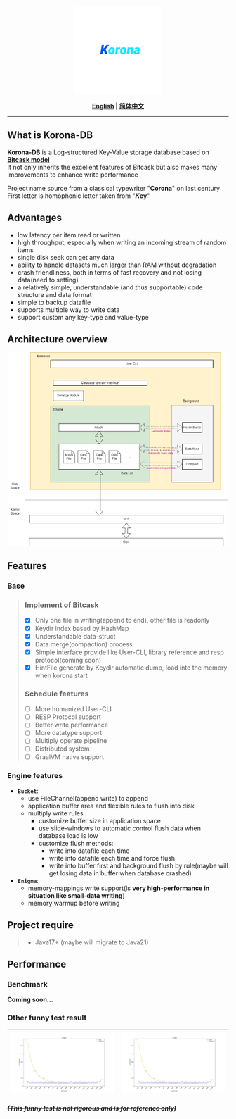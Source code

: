 <div align="center">
   <img width="200" src="logo.png" alt="logo"></br>
</div>
<div style="text-align: center">

<strong>

[English](README.md) | [简体中文](README_CHN.md)

</strong>

</div>

---

## What is Korona-DB
**Korona-DB** is a Log-structured Key-Value storage database based on [**Bitcask model**](https://riak.com/assets/bitcask-intro.pdf)  
It not only inherits the excellent features of Bitcask but also makes many improvements to enhance write performance

Project name source from a classical typewriter "**Corona**" on last century  
First letter is homophonic letter taken from "***K*ey**"

## Advantages
- low latency per item read or written
- high throughput, especially when writing an incoming stream of random items
- single disk seek can get any data
- ability to handle datasets much larger than RAM without degradation
- crash friendliness, both in terms of fast recovery and not losing data(need to setting)
- a relatively simple, understandable (and thus supportable) code structure and data format
- simple to backup datafile
- supports multiple way to write data
- support custom any key-type and value-type

## Architecture overview
![korona_argriculture.png](docs/img/korona_argriculture.png)

## Features

### Base
> ### Implement of Bitcask
> - [X] Only one file in writing(append to end), other file is readonly
> - [X] Keydir index based by HashMap
> - [X] Understandable data-struct
> - [X] Data merge(compaction) process
> - [X] Simple interface provide like User-CLI, library reference and resp protocol(coming soon) 
> - [X] HintFile generate by Keydir automatic dump, load into the memory when korona start
> ### Schedule features
> - [ ] More humanized User-CLI
> - [ ] RESP Protocol support
> - [ ] Better write performance
> - [ ] More datatype support
> - [ ] Multiply operate pipeline
> - [ ] Distributed system
> - [ ] GraalVM native support

### Engine features
- **`Bucket`**: 
  - use FileChannel(append write) to append
  - application buffer area and flexible rules to flush into disk
  - multiply write rules
    - customize buffer size in application space
    - use slide-windows to automatic control flush data when database load is low
    - customize flush methods:
      - write into datafile each time
      - write into datafile each time and force flush
      - write into buffer first and background flush by rule(maybe will get losing data in buffer when database crashed)
- **`Enigma`**:
  - memory-mappings write support(is **very high-performance in situation like small-data writing**)
  - memory warmup before writing

## Project require
> - Java17+ (maybe will migrate to Java21)

## Performance

### Benchmark
**Coming soon...**

### Other funny test result 

| ![SSD 1GB Test](docs/img/DZPC_1T_SSD.png) | ![HDD 1GB Test](docs/img/DZPC_1T_SSD.png) |
|:-----------------------------------------:|:-----------------------------------------:|

###### ~~***(This funny test is not rigorous and is for reference only)***~~